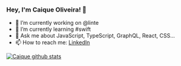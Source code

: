 ### Hey, I'm Caique Oliveira! 👋

- 🔭 I’m currently working on @linte
- 🌱 I’m currently learning #swift
- 💬 Ask me about JavaScript, TypeScript, GraphQL, React, CSS...
- 📫 How to reach me: [LinkedIn](https://www.linkedin.com/in/xguhkaa/)

[![Caique github stats](https://github-readme-stats.vercel.app/api?username=xguhkaa&show_owner=false&hide_border=false)](https://github.com/xguhkaa)
